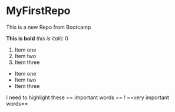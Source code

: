 # MyFirstRepo

 This is a new Repo from Bootcamp

 **This is bold**
 *this is italic*
 0

 1. Item one
 2. Item two
 3. Item three

- Item one
- Item two
- Item three

I need to highlight these == important words == ! ==very important words==
